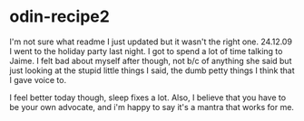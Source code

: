 # odin-recipe2
I'm not sure what readme I just updated but it wasn't the right one. 24.12.09
I went to the holiday party last night. I got to spend a lot of time talking to Jaime. 
I felt bad about myself after though, not b/c of anything she said but just looking at the stupid little things I said, 
the dumb petty things I think that I gave voice to. 

I feel better today though, sleep fixes a lot. Also, I believe that you have to be your own advocate, 
and i'm happy to say it's a mantra that works for me.